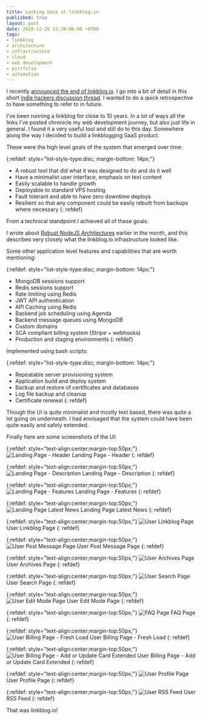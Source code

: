 ```yaml
---
title: Looking back at linkblog.io
published: true
layout: post
date: 2020-11-26 13:30:00:00 +0700
tags:
- linkblog 
- architecture
- infrastructure
- cloud
- web development
- portfolio
- automation
---
```

I recently [announced the end of linkblog.io](https://blog.markjgsmith.com/2020/11/25/linkblogdotio-is-dead-long-live-linkblogging.html). I go into a bit of detail in this short [indie hackers discussion thread](https://www.indiehackers.com/post/declaring-the-death-of-your-site-da5cbfed34). I wanted to do a quick retrospective to have something to refer to in future.

I’ve been running a linkblog for close to 10 years. In a lot of ways all the links I’ve posted chronicle my web development journey, but also just life in general. I found it a very useful tool and still do to this day. Somewhere along the way I decided to build a linkblogging SaaS product.

These were the high level goals of the system that emerged over time:

{:refdef: style="list-style-type:disc; margin-bottom: 14px;"}
- A robust tool that did what it was designed to do and do it well
- Have a minimalist user interface, emphasis on text content
- Easily scalable to handle growth
- Deployable to standard VPS hosting
- Fault tolerant and able to have zero downtime deploys
- Resilient so that any component could be easily rebuilt from backups where necessary 
{: refdef}

From a technical standpoint I achieved all of these goals.

I wrote about [Robust NodeJS Architectures](https://blog.markjgsmith.com/2020/11/13/robust-nodejs-deployment-architecture.html) earlier in the month, and this describes very closely what the linkblog.io infrastructure looked like.

Some other application level features and capabilities that are worth mentioning:

{:refdef: style="list-style-type:disc; margin-bottom: 14px;"}
- MongoDB sessions support
- Redis sessions support
- Rate limiting using Redis
- JWT API authentication
- API Caching using Redis
- Backend job scheduling using Agenda
- Backend message queues using MongoDB
- Custom domains
- SCA compliant billing system (Stripe + webhooks)
- Production and staging environments
{: refdef}

Implemented using bash scripts:

{:refdef: style="list-style-type:disc; margin-bottom: 14px;"}
- Repeatable server provisioning system
- Application build and deploy system
- Backup and restore of certificates and databases
- Log file backup and cleanup
- Certificate renewal
{: refdef}

Though the UI is quite minimalist and mostly text based, there was quite a lot going on underneath. I had envisaged that the system could have been quite easily and safely extended.

Finally here are some screenshots of the UI:

{:refdef: style="text-align:center;margin-top:50px;"}
![Landing Page - Header]({{site.baseurl}}/assets/images/linkblog/01_landing-page_header.png)
Landing Page - Header
{: refdef}

{:refdef: style="text-align:center;margin-top:50px;"}
![Landing Page - Description]({{site.baseurl}}/assets/images/linkblog/02_landing-page_description.png)
Landing Page - Description
{: refdef}

{:refdef: style="text-align:center;margin-top:50px;"}
![Landing Page - Features]({{site.baseurl}}/assets/images/linkblog/03_landing-page_features.png)
Landing Page - Features
{: refdef}

{:refdef: style="text-align:center;margin-top:50px;"}
![Landing Page Latest News]({{site.baseurl}}/assets/images/linkblog/04_landing-page_latest-news.png)
Landing Page Latest News
{: refdef}

{:refdef: style="text-align:center;margin-top:50px;"}
![User Linkblog Page]({{site.baseurl}}/assets/images/linkblog/05_user-linkblog-page.png)
User Linkblog Page
{: refdef}

{:refdef: style="text-align:center;margin-top:50px;"}
![User Post Message Page]({{site.baseurl}}/assets/images/linkblog/06_user-post-message-page.png)
User Post Message Page
{: refdef}

{:refdef: style="text-align:center;margin-top:50px;"}
![User Archives Page]({{site.baseurl}}/assets/images/linkblog/07_user-archives-page.png)
User Archives Page
{: refdef}

{:refdef: style="text-align:center;margin-top:50px;"}
![User Search Page]({{site.baseurl}}/assets/images/linkblog/08_user-search-page.png)
User Search Page
{: refdef}

{:refdef: style="text-align:center;margin-top:50px;"}
![User Edit Mode Page]({{site.baseurl}}/assets/images/linkblog/09_user_edit_mode_page.png)
User Edit Mode Page
{: refdef}

{:refdef: style="text-align:center;margin-top:50px;"}
![FAQ Page]({{site.baseurl}}/assets/images/linkblog/10_faq_page.png)
FAQ Page
{: refdef}

{:refdef: style="text-align:center;margin-top:50px;"}
![User Billing Page - Fresh Load]({{site.baseurl}}/assets/images/linkblog/11_user-billing-page_fresh-load.png)
User Billing Page - Fresh Load
{: refdef}

{:refdef: style="text-align:center;margin-top:50px;"}
![User Billing Page - Add or Update Card Extended]({{site.baseurl}}/assets/images/linkblog/12_user-billing-page_add-or-update-card-extended.png)
User Billing Page - Add or Update Card Extended
{: refdef}

{:refdef: style="text-align:center;margin-top:50px;"}
![User Profile Page]({{site.baseurl}}/assets/images/linkblog/13_user-profile-page.png)
User Profile Page
{: refdef}

{:refdef: style="text-align:center;margin-top:50px;"}
![User RSS Feed]({{site.baseurl}}/assets/images/linkblog/14_user-rss-feed.png)
User RSS Feed
{: refdef}

That was linkblog.io!
